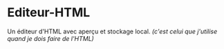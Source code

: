 # Editeur-HTML
Un éditeur d'HTML avec aperçu et stockage local.
*(c'est celui que j'utilise quand je dois faire de l'HTML)*
